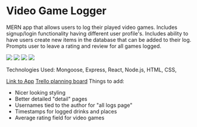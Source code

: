 # Video Game Logger
MERN app that allows users to log their played video games. Includes signup/login functionality having different user profile's. Includes ability
to have users create new items in the database that can be added to their log. Prompts user to leave a rating and review for all games logged.

<img src="https://i.imgur.com/snMrdLx.png" />
<img src="https://i.imgur.com/TUHw30b.png" />
<img src="https://i.imgur.com/WTRb0Zy.png" />
<img src="https://i.imgur.com/JdQmPPl.png" />

Technologies Used: Mongoose, Express, React, Node.js, HTML, CSS,

[Link to App](https://video-game-logger.herokuapp.com/)
[Trello planning board](https://trello.com/b/nIeCpAI1/video-game-logger)
Things to add:
- Nicer looking styling
- Better detailed "detail" pages
- Usernames tied to the author for "all logs page"
- Timestamps for logged drinks and places
- Average rating field for video games
